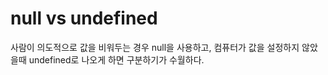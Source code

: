 # null vs undefined

사람이 의도적으로 값을 비워두는 경우 null을 사용하고,
컴퓨터가 값을 설정하지 않았을때  undefined로 나오게 하면 구분하기가 수월하다.